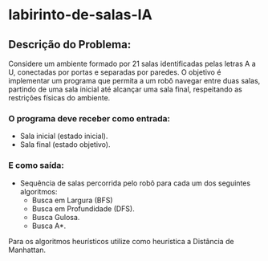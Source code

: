# labirinto-de-salas-IA

## Descrição do Problema:
Considere um ambiente formado por 21 salas identificadas pelas letras A a U, conectadas por portas e separadas por paredes. O objetivo é implementar um programa que permita a um robô navegar entre duas salas, partindo de uma sala inicial até alcançar uma sala final, respeitando as restrições físicas do ambiente.

### O programa deve receber como entrada:
* Sala inicial (estado inicial).
* Sala final (estado objetivo).
### E como saída:
* Sequência de salas percorrida pelo robô para cada um dos seguintes algoritmos:
  * Busca em Largura (BFS)
  * Busca em Profundidade (DFS).
  * Busca Gulosa.
  * Busca A*.
  
Para os algoritmos heurísticos utilize como heurística a Distância de Manhattan.
